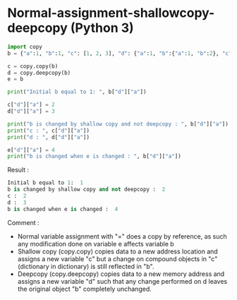 # Normal-assignment-shallowcopy-deepcopy (Python 3)

```python
import copy
b = {"a":1, "b":1, "c": [1, 2, 3], "d": {"a":1, "b":{"a":1, "b":2}, "c":4}, "e":4}

c = copy.copy(b)
d = copy.deepcopy(b)
e = b

print("Initial b equal to 1: ", b["d"]["a"])

c["d"]["a"] = 2
d["d"]["a"] = 3

print("b is changed by shallow copy and not deepcopy : ", b["d"]["a"])
print("c : ", c["d"]["a"])
print("d : ", d["d"]["a"])

e["d"]["a"] = 4
print("b is changed when e is changed : ", b["d"]["a"])
```
Result :
```python
Initial b equal to 1:  1
b is changed by shallow copy and not deepcopy :  2
c :  2
d :  3
b is changed when e is changed :  4
```
Comment :
- Normal variable assignment with "=" does a copy by reference, as such any modification done on variable e affects variable b
- Shallow copy (copy.copy) copies data to a new address location and assigns a new variable "c" but a change on compound objects in "c" (dictionary in dictionary) is still reflected in "b".
- Deepcopy (copy.deepcopy) copies data to a new memory address and assigns a new variable "d" such that any change performed on d leaves the original object "b" completely unchanged.
